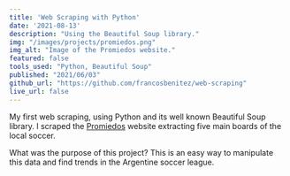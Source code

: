 ```yaml
---
title: 'Web Scraping with Python'
date: '2021-08-13'
description: "Using the Beautiful Soup library."
img: "/images/projects/promiedos.png"
img_alt: "Image of the Promiedos website."
featured: false
tools_used: "Python, Beautiful Soup"
published: "2021/06/03"
github_url: "https://github.com/francosbenitez/web-scraping"
live_url: false
---
```


My first web scraping, using Python and its well known Beautiful Soup library. I scraped the [Promiedos](https://www.promiedos.com.ar/primera) website extracting five main boards of the local soccer. 

What was the purpose of this project? This is an easy way to manipulate this data and find trends in the Argentine soccer league.

